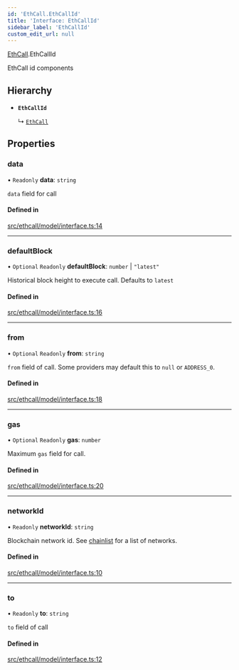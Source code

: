 ```yaml
---
id: 'EthCall.EthCallId'
title: 'Interface: EthCallId'
sidebar_label: 'EthCallId'
custom_edit_url: null
---
```


[EthCall](../namespaces/EthCall.md).EthCallId

EthCall id components

## Hierarchy

-   **`EthCallId`**

    ↳ [`EthCall`](EthCall.EthCall-1.md)

## Properties

### data

• `Readonly` **data**: `string`

`data` field for call

#### Defined in

[src/ethcall/model/interface.ts:14](https://github.com/leovigna/web3-redux/blob/be15552/src/ethcall/model/interface.ts#L14)

---

### defaultBlock

• `Optional` `Readonly` **defaultBlock**: `number` \| `"latest"`

Historical block height to execute call. Defaults to `latest`

#### Defined in

[src/ethcall/model/interface.ts:16](https://github.com/leovigna/web3-redux/blob/be15552/src/ethcall/model/interface.ts#L16)

---

### from

• `Optional` `Readonly` **from**: `string`

`from` field of call. Some providers may default this to `null` or `ADDRESS_0`.

#### Defined in

[src/ethcall/model/interface.ts:18](https://github.com/leovigna/web3-redux/blob/be15552/src/ethcall/model/interface.ts#L18)

---

### gas

• `Optional` `Readonly` **gas**: `number`

Maximum `gas` field for call.

#### Defined in

[src/ethcall/model/interface.ts:20](https://github.com/leovigna/web3-redux/blob/be15552/src/ethcall/model/interface.ts#L20)

---

### networkId

• `Readonly` **networkId**: `string`

Blockchain network id.
See [chainlist](https://chainlist.org/) for a list of networks.

#### Defined in

[src/ethcall/model/interface.ts:10](https://github.com/leovigna/web3-redux/blob/be15552/src/ethcall/model/interface.ts#L10)

---

### to

• `Readonly` **to**: `string`

`to` field of call

#### Defined in

[src/ethcall/model/interface.ts:12](https://github.com/leovigna/web3-redux/blob/be15552/src/ethcall/model/interface.ts#L12)
